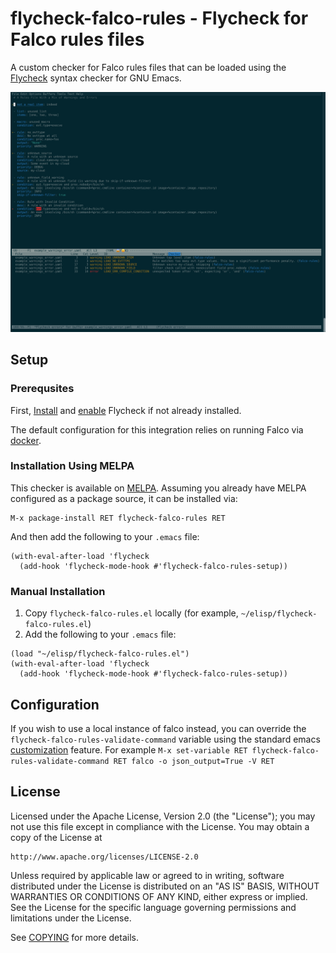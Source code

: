 # flycheck-falco-rules - Flycheck for Falco rules files

A custom checker for Falco rules files that can be loaded using the [Flycheck](https://www.flycheck.org/) syntax checker for GNU Emacs.

![flycheck falco rules example](flycheck-falco-rules-example.png)

## Setup

### Prerequsites

First, [Install](https://www.flycheck.org/en/latest/user/installation.html) and [enable](https://www.flycheck.org/en/latest/user/quickstart.html) Flycheck if not already installed.

The default configuration for this integration relies on running Falco via [docker](https://falco.org/docs/getting-started/running/#docker).

### Installation Using MELPA

This checker is available on [MELPA](https://melpa.org/). Assuming you already have MELPA configured as a package source, it can be installed via:

```
M-x package-install RET flycheck-falco-rules RET
```

And then add the following to your `.emacs` file:

```
(with-eval-after-load 'flycheck
  (add-hook 'flycheck-mode-hook #'flycheck-falco-rules-setup))
```

### Manual Installation

1. Copy `flycheck-falco-rules.el` locally (for example, `~/elisp/flycheck-falco-rules.el`)
1. Add the following to your `.emacs` file:

```
(load "~/elisp/flycheck-falco-rules.el")
(with-eval-after-load 'flycheck
  (add-hook 'flycheck-mode-hook #'flycheck-falco-rules-setup))
```

## Configuration

If you wish to use a local instance of falco instead, you can override the `flycheck-falco-rules-validate-command` variable using the standard emacs [customization](https://ftp.gnu.org/old-gnu/Manuals/emacs-20.7/html_chapter/emacs_35.html#SEC436) feature. For example `M-x set-variable RET flycheck-falco-rules-validate-command RET falco -o json_output=True -V RET`

## License

Licensed under the Apache License, Version 2.0 (the "License");
you may not use this file except in compliance with the License.
You may obtain a copy of the License at

    http://www.apache.org/licenses/LICENSE-2.0

Unless required by applicable law or agreed to in writing, software
distributed under the License is distributed on an "AS IS" BASIS,
WITHOUT WARRANTIES OR CONDITIONS OF ANY KIND, either express or implied.
See the License for the specific language governing permissions and
limitations under the License.

See [COPYING](COPYING) for more details.
